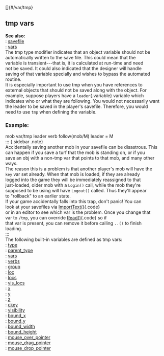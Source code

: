 []{#/var/tmp}    
## tmp vars    
**See also:**    
:   [savefile](/ref/savefile.md)    
:   [vars](/ref/var.md)    
The tmp type modifier indicates that an object variable should not be    
automatically written to the save file. This could mean that the    
variable is transient---that is, it is calculated at run-time and need    
not be saved. It could also indicated that the designer will handle    
saving of that variable specially and wishes to bypass the automated    
routine.    
It is especially important to use tmp when you have references to    
external objects that should not be saved along with the object. For    
example, suppose players have a `leader`{.variable} variable which    
indicates who or what they are following. You would not necessarily want    
the leader to be saved in the player\'s savefile. Therefore, you would    
need to use `tmp` when defining the variable.    
### Example:    
mob var/tmp leader verb follow(mob/M) leader = M    
::: {.sidebar .note}    
Accidentally saving another mob in your savefile can be disastrous. This    
can happen if you save a turf that the mob is standing on, or if you    
save an obj with a non-tmp var that points to that mob, and many other    
ways.    
The reason this is a problem is that another player\'s mob will have the    
`key` var set already. When that mob is loaded, if they are already    
logged into the game they will be immediately reassigned to that    
just-loaded, older mob with a `Login()` call, while the mob they\'re    
supposed to be using will have `Logout()` called. Thus they\'ll appear    
to \"rollback\" to an earlier state.    
If your game accidentally falls into this trap, don\'t panic! You can    
look at your savefiles via [ImportText()](/ref/savefile/ImportText.md){.code}    
or in an editor to see which var is the problem. Once you change that    
var to `/tmp`, you can override [Read()](/ref/datum/proc/Read.md){.code} so if    
that var is present, you can remove it before calling `..()` to finish    
loading.    
:::    
The following built-in variables are defined as tmp vars:    
:   [type](/ref/datum/var/type.md)    
:   [parent_type](/ref/datum/var/parent_type.md)    
:   [vars](/ref/datum/var/vars.md)    
:   [verbs](/ref/atom/var/verbs.md)    
:   [group](/ref/mob/var/group.md)    
:   [loc](/ref/atom/var/loc.md)    
:   [locs](/ref/atom/var/locs.md)    
:   [vis_locs](/ref/atom/var/vis_locs.md)    
:   [x](/ref/atom/var/x.md)    
:   [y](/ref/atom/var/y.md)    
:   [z](/ref/atom/var/z.md)    
:   [ckey](/ref/mob/var/ckey.md)    
:   [visibility](/ref/atom/var/visibility.md)    
:   [bound_x](/ref/atom/movable/var/bound_x.md)    
:   [bound_y](/ref/atom/movable/var/bound_y.md)    
:   [bound_width](/ref/atom/movable/var/bound_width.md)    
:   [bound_height](/ref/atom/movable/var/bound_height.md)    
:   [mouse_over_pointer](/ref/atom/var/mouse_over_pointer.md)    
:   [mouse_drag_pointer](/ref/atom/var/mouse_drag_pointer.md)    
:   [mouse_drop_pointer](/ref/atom/var/mouse_drop_pointer.md)  